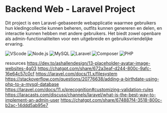 # Backend Web - Laravel Project
Dit project is een Laravel-gebaseerde webapplicatie waarmee gebruikers hun kledingcollectie kunnen beheren, outfits kunnen genereren en delen, en interactie kunnen hebben met andere gebruikers. Het biedt zowel openbare als admin-functionaliteiten voor een uitgebreide en gebruiksvriendelijke ervaring.

![VScode](https://img.shields.io/badge/VScode-v1.96.2-blue?style=for-the-badge&logo=visual-studio-code&logoColor=white&labelColor=000000)
![Node.js](https://img.shields.io/badge/Node.js-v20.18.1-green?style=for-the-badge&logo=node.js&logoColor=white&labelColor=000000)
![MySQL](https://img.shields.io/badge/MySQL-v8.0.40-yellow?style=for-the-badge&logo=MySQL&logoColor=white&labelColor=000000)
![Laravel](https://img.shields.io/badge/Laravel-v11.36.1-red?style=for-the-badge&logo=Laravel&logoColor=white&labelColor=000000)
![Composer](https://img.shields.io/badge/Composer-v2.7.4-brown?style=for-the-badge&logo=Composer&logoColor=white&labelColor=000000)
![PHP](https://img.shields.io/badge/PHP-v8.2.12-lightblue?style=for-the-badge&logo=PHP&logoColor=white&labelColor=000000)

resources
https://dev.to/ashallendesign/13-placeholder-avatar-image-websites-4g03
https://chatgpt.com/share/672a3eaf-d244-800c-9afc-16e64c57c0cf
https://laravel.com/docs/11.x/filesystem
https://stackoverflow.com/questions/20776638/adding-a-birthdate-using-php-to-a-mysql-database
https://laravel.com/docs/11.x/precognition#customizing-validation-rules
https://laracasts.com/discuss/channels/laravel/what-is-the-best-way-to-implement-an-admin-user
https://chatgpt.com/share/674887f4-3518-800c-b2ac-14ddd5ab95e7
